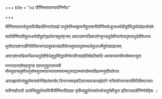 +++
title = "४३ पौर्णिमामावास्ययोनिर्णयः"

+++

पौर्णिमामावास्येतुसावित्रीव्रतंविनापरेग्राह्ये यत्तुकेश्चिच्छ्रावणीहुताशनीपौर्णिमयोःकुलधर्मादौपूर्वविद्ध्योर्ग्राह्यत्वोक्तेः

सर्वापौर्णिमासीकुलधर्मादौपूर्वागृह्यतेतत्रमूलंमृग्यम् अष्टादशनाडिकातोन्यूनचतुर्दशीसत्त्वेतादृशचतुर्दशीवेधस्य

भूतोष्टादशनाडीभिरितिवचनादादूषकत्वप्रतीतेरस्तुवातादृशस्थलेकुलधर्मेपूर्वत्रग्राह्यत्वम्

अष्टादशनाडिकाधिकचतुर्दशीवेधेतुपूर्वविद्धापौर्णमासीनग्राह्येतिमेप्रतिबाति अमावास्याभौमसोमवारयुता

स्नानदानादौमहापुण्या एवभानुयुतासप्तमी भौमयुताचतुर्थीयत्तुसोमयुतामावास्यायामश्वत्थपूजाद्यात्मकंसोमवतीव्रतमनुष्ठीयतेतत्र

अपराह्णपर्यन्तंमुहूर्तमात्रयोगेपिव्रतंकार्यम् दिनान्त्यषड्‌घटिकात्मकसायाह्नेयोगे रात्रियोगेचनकार्यमितिशिष्टाचारः

यतीनांक्षौरादौ उदयेत्रिमुहूर्तव्यापिनीपौर्णिमासीग्राह्या तृतीयमुहूर्तस्पर्शाभावेचतुर्दशीयुता इतिपञ्चदशीनिर्णयोद्देशः ।
